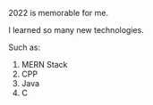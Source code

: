 2022 is memorable for me.

I learned so many new technologies.

Such as:

1. MERN Stack
2. CPP
3. Java
4. C
